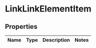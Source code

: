 # LinkLinkElementItem

## Properties

| Name | Type | Description | Notes |
|------------ | ------------- | ------------- | -------------|